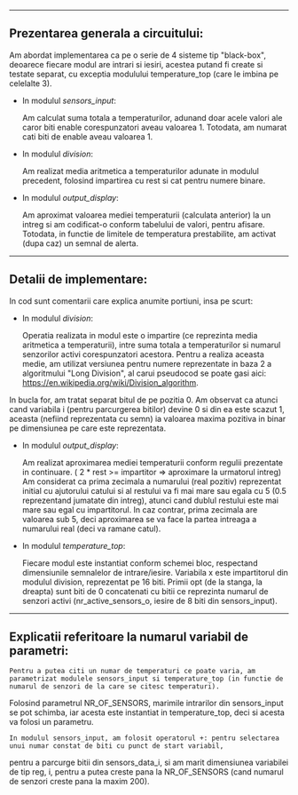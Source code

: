 --------------------------------------------------

## Prezentarea generala a circuitului:

   Am abordat implementarea ca pe o serie de 4 sisteme tip "black-box", deoarece fiecare modul are intrari si iesiri,
acestea putand fi create si testate separat, cu exceptia modulului temperature_top (care le imbina pe celelalte 3).

- In modulul *sensors_input*:

	Am calculat suma totala a temperaturilor, adunand doar acele valori ale caror biti enable corespunzatori aveau valoarea 1.
Totodata, am numarat cati biti de enable aveau valoarea 1.

- In modulul *division*:

	Am realizat media aritmetica a temperaturilor adunate in modulul precedent, folosind impartirea cu rest si cat pentru numere binare.

- In modulul *output_display*:

	Am aproximat valoarea mediei temperaturii (calculata anterior) la un intreg si am codificat-o conform tabelului de valori, pentru afisare.
Totodata, in functie de limitele de temperatura prestabilite, am activat (dupa caz) un semnal de alerta.

--------------------------------------------------

## Detalii de implementare:

In cod sunt comentarii care explica anumite portiuni, insa pe scurt:

- In modulul *division*:

	Operatia realizata in modul este o impartire (ce reprezinta media aritmetica a temperaturii),
intre suma totala a temperaturilor si numarul senzorilor activi corespunzatori acestora. Pentru a realiza aceasta medie,
am utilizat versiunea pentru numere reprezentate in baza 2 a algoritmului "Long Division", al carui pseudocod
se poate gasi aici: https://en.wikipedia.org/wiki/Division_algorithm.

In bucla for, am tratat separat bitul de pe pozitia 0. Am observat ca atunci cand variabila i (pentru parcurgerea bitilor)
devine 0 si din ea este scazut 1, aceasta (nefiind reprezentata cu semn) ia valoarea maxima pozitiva in binar pe dimensiunea pe care este reprezentata.

- In modulul *output_display*:

	Am realizat aproximarea mediei temperaturii conform regulii prezentate in continuare. ( 2 * rest >= impartitor => aproximare la urmatorul intreg)
Am considerat ca prima zecimala a numarului (real pozitiv) reprezentat initial cu ajutorului catului si al restului
va fi mai mare sau egala cu 5 (0.5 reprezentand jumatate din intreg), atunci cand dublul restului este mai mare sau egal cu impartitorul.
In caz contrar, prima zecimala are valoarea sub 5, deci aproximarea se va face la partea intreaga a numarului real (deci va ramane catul).


- In modulul *temperature_top*:

	Fiecare modul este instantiat conform schemei bloc, respectand dimensiunile semnalelor de intrare/iesire.
Variabila x este impartitorul din modulul division, reprezentat pe 16 biti. Primii opt (de la stanga, la dreapta) sunt biti de 0
concatenati cu bitii ce reprezinta numarul de senzori activi (nr_active_sensors_o, iesire de 8 biti din sensors_input).

--------------------------------------------------

## Explicatii referitoare la numarul variabil de parametri:

    Pentru a putea citi un numar de temperaturi ce poate varia, am parametrizat modulele sensors_input si temperature_top (in functie de numarul de senzori de la care se citesc temperaturi).
Folosind parametrul NR_OF_SENSORS, marimile intrarilor din sensors_input se pot schimba,
iar acesta este instantiat in temperature_top, deci si acesta va folosi un parametru.

    In modulul sensors_input, am folosit operatorul +: pentru selectarea unui numar constat de biti cu punct de start variabil,
pentru a parcurge bitii din sensors_data_i, si am marit dimensiunea variabilei de tip reg, i, pentru a putea creste pana la NR_OF_SENSORS
(cand numarul de senzori creste pana la maxim 200).
